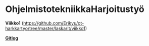 # OhjelmistotekniikkaHarjoitustyö
**Viikko1**
(https://github.com/Erikvu/ot-harkkartyo/tree/master/laskarit/viikko1)

[**Gitlog**](https://github.com/Erikvu/ot-harkkartyo/blob/master/laskarit/viikko1/gitlog.txt)

